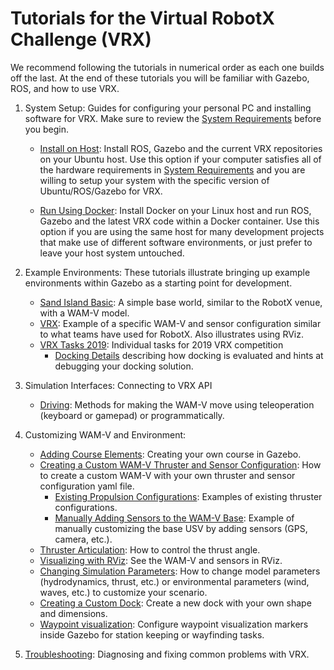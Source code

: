 # Tutorials for the Virtual RobotX Challenge (VRX)

We recommend following the tutorials in numerical order as each one builds off the last. At the end of these tutorials you will be familiar with Gazebo, ROS, and how to use VRX.

1. System Setup: Guides for configuring your personal PC and installing software for VRX.  Make sure to review the [System Requirements](https://bitbucket.org/osrf/vrx/wiki/system_requirements) before you begin.

    * [Install on Host](https://bitbucket.org/osrf/vrx/wiki/tutorials/SystemSetupInstall): Install ROS, Gazebo and the current VRX repositories on your Ubuntu host.  Use this option if your computer satisfies all of the hardware requirements in [System Requirements](https://bitbucket.org/osrf/vrx/wiki/system_requirements) and you are willing to setup your system with the specific version of Ubuntu/ROS/Gazebo for VRX.

    * [Run Using Docker](https://bitbucket.org/osrf/vrx/wiki/tutorials/SystemSetupDocker): Install Docker on your Linux host and run ROS, Gazebo and the latest VRX code within a Docker container.  Use this option if you are using the same host for many development projects that make use of different software environments, or just prefer to leave your host system untouched.

1. Example Environments: These tutorials illustrate bringing up example environments within Gazebo as a starting point for development.

    * [Sand Island Basic](https://bitbucket.org/osrf/vrx/wiki/tutorials/Sand_Island_Basic): A simple base world, similar to the RobotX venue, with a WAM-V model.
    * [VRX](https://bitbucket.org/osrf/vrx/wiki/tutorials/ExampleVrx): Example of a specific WAM-V and sensor configuration similar to what teams have used for RobotX. Also illustrates using RViz.
    * [VRX Tasks 2019](https://bitbucket.org/osrf/vrx/wiki/tutorials/vrx_tasks_2019): Individual tasks for 2019 VRX competition
        * [Docking Details](https://bitbucket.org/osrf/vrx/wiki/tutorials/docking_details) describing how docking is evaluated and hints at debugging your docking solution.

1. Simulation Interfaces: Connecting to VRX API

    * [Driving](https://bitbucket.org/osrf/vrx/wiki/tutorials/Driving): Methods for making the WAM-V move using teleoperation (keyboard or gamepad) or programmatically.

1. Customizing WAM-V and Environment:

    * [Adding Course Elements](https://bitbucket.org/osrf/vrx/wiki/tutorials/Adding%20course%20elements): Creating your own course in Gazebo.
    * [Creating a Custom WAM-V Thruster and Sensor Configuration](https://bitbucket.org/osrf/vrx/wiki/tutorials/Creating%20a%20custom%20WAM-V%20Thruster%20and%20Sensor%20Configuration%20For%20Competition): How to create a custom WAM-V with your own thruster and sensor configuration yaml file.
        * [Existing Propulsion Configurations](https://bitbucket.org/osrf/vrx/wiki/tutorials/PropulsionConfiguration): Examples of existing thruster configurations.
        * [Manually Adding Sensors to the WAM-V Base](https://bitbucket.org/osrf/vrx/wiki/tutorials/AddingSensors): Example of manually customizing the base USV by adding sensors (GPS, camera, etc.).
    * [Thruster Articulation](https://bitbucket.org/osrf/vrx/wiki/tutorials/thruster_articulation): How to control the thrust angle.
    * [Visualizing with RViz](https://bitbucket.org/osrf/vrx/wiki/tutorials/Visualizing%20with%20RViz): See the WAM-V and sensors in RViz.
    * [Changing Simulation Parameters](https://bitbucket.org/osrf/vrx/wiki/tutorials/ChangingPluginParameters): How to change model parameters (hydrodynamics, thrust, etc.) or environmental parameters (wind, waves, etc.) to customize your scenario.
    * [Creating a Custom Dock](https://bitbucket.org/osrf/vrx/wiki/tutorials/CreateDocks): Create a new dock with your own shape and dimensions.
    * [Waypoint visualization](https://bitbucket.org/osrf/vrx/wiki/tutorials/WaypointVisualization): Configure waypoint visualization markers inside Gazebo for station keeping or wayfinding tasks.


1. [Troubleshooting](https://bitbucket.org/osrf/vrx/wiki/Troubleshooting): Diagnosing and fixing common problems with VRX.